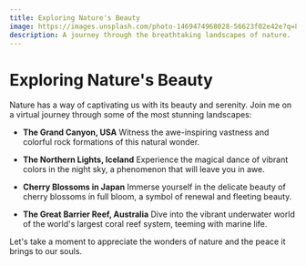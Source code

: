 ```yaml
---
title: Exploring Nature's Beauty
image: https://images.unsplash.com/photo-1469474968028-56623f02e42e?q=80&w=2074&auto=format&fit=crop&ixlib=rb-4.0.3&ixid=M3wxMjA3fDB8MHxwaG90by1wYWdlfHx8fGVufDB8fHx8fA%3D%3D
description: A journey through the breathtaking landscapes of nature.
---
```


# Exploring Nature's Beauty

Nature has a way of captivating us with its beauty and serenity. Join me on a virtual journey through some of the most stunning landscapes:

- **The Grand Canyon, USA**
  Witness the awe-inspiring vastness and colorful rock formations of this natural wonder.

- **The Northern Lights, Iceland**
  Experience the magical dance of vibrant colors in the night sky, a phenomenon that will leave you in awe.

- **Cherry Blossoms in Japan**
  Immerse yourself in the delicate beauty of cherry blossoms in full bloom, a symbol of renewal and fleeting beauty.

- **The Great Barrier Reef, Australia**
  Dive into the vibrant underwater world of the world's largest coral reef system, teeming with marine life.

Let's take a moment to appreciate the wonders of nature and the peace it brings to our souls.
